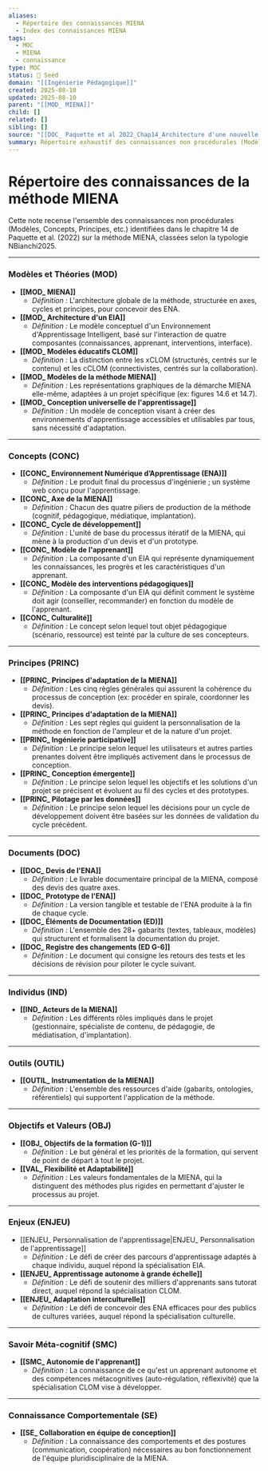 ```yaml
---
aliases:
  - Répertoire des connaissances MIENA
  - Index des connaissances MIENA
tags:
  - MOC
  - MIENA
  - connaissance
type: MOC
status: 🌱 Seed
domain: "[[Ingénierie Pédagogique]]"
created: 2025-08-10
updated: 2025-08-10
parent: "[[MOD_ MIENA]]"
child: []
related: []
sibling: []
source: "[[DOC_ Paquette et al 2022_Chap14_Architecture d'une nouvelle méthode d'ingénierie des ENA_ MIENA]]"
summary: Répertoire exhaustif des connaissances non procédurales (Modèles, Concepts, Principes, etc.) extraites du chapitre 14 sur la méthode MIENA.
---
```




# Répertoire des connaissances de la méthode MIENA

Cette note recense l'ensemble des connaissances non procédurales (Modèles, Concepts, Principes, etc.) identifiées dans le chapitre 14 de Paquette et al. (2022) sur la méthode MIENA, classées selon la typologie NBianchi2025.

---
### **Modèles et Théories (MOD)**

- **[[MOD_ MIENA]]**
    - *Définition :* L'architecture globale de la méthode, structurée en axes, cycles et principes, pour concevoir des ENA.
- **[[MOD_ Architecture d'un EIA]]**
    - *Définition :* Le modèle conceptuel d'un Environnement d'Apprentissage Intelligent, basé sur l'interaction de quatre composantes (connaissances, apprenant, interventions, interface).
- **[[MOD_ Modèles éducatifs CLOM]]**
    - *Définition :* La distinction entre les xCLOM (structurés, centrés sur le contenu) et les cCLOM (connectivistes, centrés sur la collaboration).
- **[[MOD_ Modèles de la méthode MIENA]]**
    - *Définition :* Les représentations graphiques de la démarche MIENA elle-même, adaptées à un projet spécifique (ex: figures 14.6 et 14.7).
- **[[MOD_ Conception universelle de l'apprentissage]]**
    - *Définition :* Un modèle de conception visant à créer des environnements d'apprentissage accessibles et utilisables par tous, sans nécessité d'adaptation.

---
### **Concepts (CONC)**

- **[[CONC_ Environnement Numérique d’Apprentissage (ENA)]]**
    - *Définition :* Le produit final du processus d'ingénierie ; un système web conçu pour l'apprentissage.
- **[[CONC_ Axe de la MIENA]]**
    - *Définition :* Chacun des quatre piliers de production de la méthode (cognitif, pédagogique, médiatique, implantation).
- **[[CONC_ Cycle de développement]]** 
    - *Définition :* L'unité de base du processus itératif de la MIENA, qui mène à la production d'un devis et d'un prototype.
- **[[CONC_ Modèle de l'apprenant]]**
    - *Définition :* La composante d'un EIA qui représente dynamiquement les connaissances, les progrès et les caractéristiques d'un apprenant.
- **[[CONC_ Modèle des interventions pédagogiques]]**
    - *Définition :* La composante d'un EIA qui définit comment le système doit agir (conseiller, recommander) en fonction du modèle de l'apprenant.
- **[[CONC_ Culturalité]]**
    - *Définition :* Le concept selon lequel tout objet pédagogique (scénario, ressource) est teinté par la culture de ses concepteurs.

---
### **Principes (PRINC)**

- **[[PRINC_ Principes d'adaptation de la MIENA]]**
    - *Définition :* Les cinq règles générales qui assurent la cohérence du processus de conception (ex: procéder en spirale, coordonner les devis).
- **[[PRINC_ Principes d'adaptation de la MIENA]]**
    - *Définition :* Les sept règles qui guident la personnalisation de la méthode en fonction de l'ampleur et de la nature d'un projet.
- **[[PRINC_ Ingénierie participative]]**
    - *Définition :* Le principe selon lequel les utilisateurs et autres parties prenantes doivent être impliqués activement dans le processus de conception.
- **[[PRINC_ Conception émergente]]**
    - *Définition :* Le principe selon lequel les objectifs et les solutions d'un projet se précisent et évoluent au fil des cycles et des prototypes.
- **[[PRINC_ Pilotage par les données]]**
    - *Définition :* Le principe selon lequel les décisions pour un cycle de développement doivent être basées sur les données de validation du cycle précédent.

---
### **Documents (DOC)**

- **[[DOC_ Devis de l'ENA]]**
    - *Définition :* Le livrable documentaire principal de la MIENA, composé des devis des quatre axes.
- **[[DOC_ Prototype de l'ENA]]**
    - *Définition :* La version tangible et testable de l'ENA produite à la fin de chaque cycle.
- **[[DOC_ Éléments de Documentation (ED)]]**
    - *Définition :* L'ensemble des 28+ gabarits (textes, tableaux, modèles) qui structurent et formalisent la documentation du projet.
- **[[DOC_ Registre des changements (ED G-6]]**
    - *Définition :* Le document qui consigne les retours des tests et les décisions de révision pour piloter le cycle suivant.

---
### **Individus (IND)**

- **[[IND_ Acteurs de la MIENA]]**
    - *Définition :* Les différents rôles impliqués dans le projet (gestionnaire, spécialiste de contenu, de pédagogie, de médiatisation, d'implantation).

---
### **Outils (OUTIL)**

- **[[OUTIL_ Instrumentation de la MIENA]]**
    - *Définition :* L'ensemble des ressources d'aide (gabarits, ontologies, référentiels) qui supportent l'application de la méthode.

---
### **Objectifs et Valeurs (OBJ)**

- **[[OBJ_ Objectifs de la formation (G-1)]]** 
    - *Définition :* Le but général et les priorités de la formation, qui servent de point de départ à tout le projet.
- **[[VAL_ Flexibilité et Adaptabilité]]**
    - *Définition :* Les valeurs fondamentales de la MIENA, qui la distinguent des méthodes plus rigides en permettant d'ajuster le processus au projet.

---
### **Enjeux (ENJEU)**

- [[ENJEU_ Personnalisation de l'apprentissage|ENJEU_ Personnalisation de l'apprentissage]]   
    - *Définition :* Le défi de créer des parcours d'apprentissage adaptés à chaque individu, auquel répond la spécialisation EIA.
- **[[ENJEU_ Apprentissage autonome à grande échelle]]**
    - *Définition :* Le défi de soutenir des milliers d'apprenants sans tutorat direct, auquel répond la spécialisation CLOM.
- **[[ENJEU_ Adaptation interculturelle]]**
    - *Définition :* Le défi de concevoir des ENA efficaces pour des publics de cultures variées, auquel répond la spécialisation culturelle.

---
### **Savoir Méta-cognitif (SMC)**

- **[[SMC_ Autonomie de l'apprenant]]**
    - *Définition :* La connaissance de ce qu'est un apprenant autonome et des compétences métacognitives (auto-régulation, réflexivité) que la spécialisation CLOM vise à développer.

---
### **Connaissance Comportementale (SE)**

- **[[SE_ Collaboration en équipe de conception]]**
    - *Définition :* La connaissance des comportements et des postures (communication, coopération) nécessaires au bon fonctionnement de l'équipe pluridisciplinaire de la MIENA.